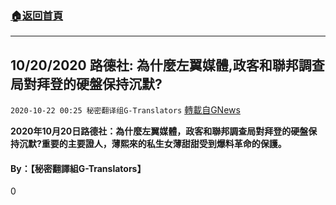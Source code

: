 ###  [:house:返回首頁](https://github.com/ourhimalayas/txt)
---

## 10/20/2020 路德社: 為什麼左翼媒體,政客和聯邦調查局對拜登的硬盤保持沉默?
`2020-10-22 00:25 秘密翻译组G-Translators` [轉載自GNews](https://gnews.org/zh-hant/439367/)

**2020年10月20日路德社：為什麼左翼媒體，政客和聯邦調查局對拜登的硬盤保持沉默?重要的主要證人，薄熙來的私生女薄甜甜受到爆料革命的保護。**



#### **By：【秘密翻譯組G-Translators】**

0
